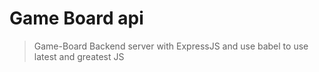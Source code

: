 # Game Board api

> Game-Board Backend server with ExpressJS and use babel to use latest and greatest JS
